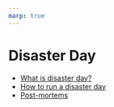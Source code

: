```yaml
---
marp: true
---
```


# Disaster Day

* [What is disaster day?](docs/disaster-day.htlm)
* [How to run a disaster day](docs/running-disaster-day.html)
* [Post-mortems](docs/post-mortem.html)

